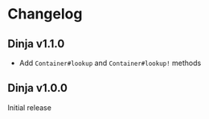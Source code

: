 # Changelog

## Dinja v1.1.0

- Add `Container#lookup` and `Container#lookup!` methods

## Dinja v1.0.0

Initial release
